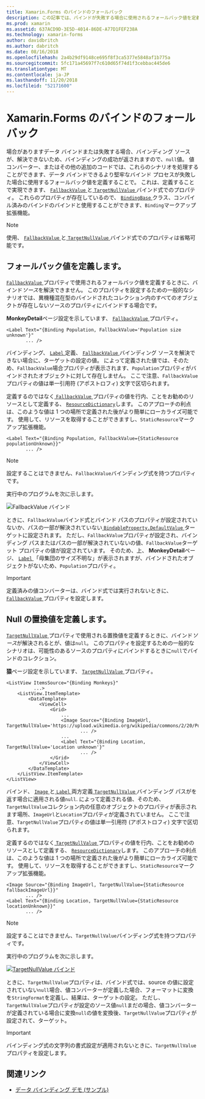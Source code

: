 ```yaml
---
title: Xamarin.Forms のバインドのフォールバック
description: この記事では、バインドが失敗する場合に使用されるフォールバック値を定義することでより堅牢なバインドを作成する方法について説明します。
ms.prod: xamarin
ms.assetid: 637ACD9D-3E5D-4014-86DE-A77D1FEF238A
ms.technology: xamarin-forms
author: davidbritch
ms.author: dabritch
ms.date: 08/16/2018
ms.openlocfilehash: 2a4b29df9148ce695f8f3ca5377e5848af1b775a
ms.sourcegitcommit: 5fc171a45697f7c610d65f74d1f3cebbac445de6
ms.translationtype: MT
ms.contentlocale: ja-JP
ms.lasthandoff: 11/20/2018
ms.locfileid: "52171600"
---
```

# <a name="xamarinforms-binding-fallbacks"></a>Xamarin.Forms のバインドのフォールバック

場合がありますデータ バインドまたは失敗する場合、バインディング ソースが、解決できないため、バインディングの成功が返されますので、`null`値。 値コンバーター、またはその他の追加のコードでは、これらのシナリオを処理することができます、データ バインドできるより堅牢なバインド プロセスが失敗した場合に使用するフォールバック値を定義することで。 これは、定義することで実現できます、 [ `FallbackValue` ](xref:Xamarin.Forms.BindingBase.FallbackValue)と[ `TargetNullValue` ](xref:Xamarin.Forms.BindingBase.TargetNullValue)バインド式でのプロパティ。 これらのプロパティが存在しているので、 [ `BindingBase` ](xref:Xamarin.Forms.BindingBase)クラス、コンパイル済みのバインドのバインドと使用することができます、`Binding`マークアップ拡張機能。

> [!NOTE]
> 使用、 [ `FallbackValue` ](xref:Xamarin.Forms.BindingBase.FallbackValue)と[ `TargetNullValue` ](xref:Xamarin.Forms.BindingBase.TargetNullValue)バインド式でのプロパティは省略可能です。

## <a name="defining-a-fallback-value"></a>フォールバック値を定義します。

[ `FallbackValue` ](xref:Xamarin.Forms.BindingBase.FallbackValue)プロパティで使用されるフォールバック値を定義するときに、バインド*ソース*を解決できません。 このプロパティを設定するための一般的なシナリオでは、異機種混在型のバインドされたコレクション内のすべてのオブジェクトが存在しないソースのプロパティにバインドする場合です。

**MonkeyDetail**ページ設定を示しています、 [ `FallbackValue` ](xref:Xamarin.Forms.BindingBase.FallbackValue)プロパティ。

```xaml
<Label Text="{Binding Population, FallbackValue='Population size unknown'}"
       ... />   
```

バインディング、 [ `Label` ](xref:Xamarin.Forms.Label)定義、 [ `FallbackValue` ](xref:Xamarin.Forms.BindingBase.FallbackValue)バインディング ソースを解決できない場合に、ターゲットの設定の値。 によって定義された値では、そのため、`FallbackValue`場合プロパティが表示されます、`Population`プロパティがバインドされたオブジェクトに対して存在しません。 ここで注意、`FallbackValue`プロパティの値は単一引用符 (アポストロフィ) 文字で区切られます。

定義するのではなく[ `FallbackValue` ](xref:Xamarin.Forms.BindingBase.FallbackValue)プロパティの値を行内、ことをお勧めのリソースとして定義する、 [ `ResourceDictionary`](xref:Xamarin.Forms.ResourceDictionary)します。 このアプローチの利点は、このような値は 1 つの場所で定義された後がより簡単にローカライズ可能です。 使用して、リソースを取得することができますし、`StaticResource`マークアップ拡張機能。

```xaml
<Label Text="{Binding Population, FallbackValue={StaticResource populationUnknown}}"
       ... />  
```

> [!NOTE]
> 設定することはできません、`FallbackValue`バインディング式を持つプロパティです。

実行中のプログラムを次に示します。

![FallbackValue バインド](binding-fallbacks-images/bindingunavailable-detail-cropped.png "FallbackValue バインド")

ときに、`FallbackValue`バインド式とバインド パスのプロパティが設定されていないか、パスの一部が解決されていない[ `BindableProperty.DefaultValue` ](xref:Xamarin.Forms.BindableProperty.DefaultValue)ターゲットに設定されます。 ただし、`FallbackValue`プロパティが設定され、バインディング パスまたはパスの一部が解決されていないの値、`FallbackValue`ターゲット プロパティの値が設定されています。 そのため、上、 **MonkeyDetail**ページ、 [ `Label` ](xref:Xamarin.Forms.Label) 「母集団のサイズ不明な」が表示されますが、バインドされたオブジェクトがないため、`Population`プロパティ。

> [!IMPORTANT]
> 定義済みの値コンバーターは、バインド式では実行されないときに、 [ `FallbackValue` ](xref:Xamarin.Forms.BindingBase.FallbackValue)プロパティを設定します。

## <a name="defining-a-null-replacement-value"></a>Null の置換値を定義します。

[ `TargetNullValue` ](xref:Xamarin.Forms.BindingBase.TargetNullValue)プロパティで使用される置換値を定義するときに、バインド*ソース*が解決されるとが、値は`null`。 このプロパティを設定するための一般的なシナリオは、可能性のあるソースのプロパティにバインドするときに`null`でバインドのコレクション。

**猿**ページ設定を示しています、 [ `TargetNullValue` ](xref:Xamarin.Forms.BindingBase.TargetNullValue)プロパティ。

```xaml
<ListView ItemsSource="{Binding Monkeys}"
          ...>
    <ListView.ItemTemplate>
        <DataTemplate>
            <ViewCell>
                <Grid>
                    ...
                    <Image Source="{Binding ImageUrl, TargetNullValue='https://upload.wikimedia.org/wikipedia/commons/2/20/Point_d_interrogation.jpg'}"
                           ... />
                    ...
                    <Label Text="{Binding Location, TargetNullValue='Location unknown'}"
                           ... />
                </Grid>
            </ViewCell>
        </DataTemplate>
    </ListView.ItemTemplate>
</ListView>
```

バインド、 [ `Image` ](xref:Xamarin.Forms.Image)と[ `Label` ](xref:Xamarin.Forms.Label)両方定義[ `TargetNullValue` ](xref:Xamarin.Forms.BindingBase.TargetNullValue)バインディング パスがを返す場合に適用される値`null`. によって定義される値、そのため、`TargetNullValue`コレクション内の任意のオブジェクトのプロパティが表示されます場所、`ImageUrl`と`Location`プロパティが定義されていません。 ここで注意、`TargetNullValue`プロパティの値は単一引用符 (アポストロフィ) 文字で区切られます。

定義するのではなく[ `TargetNullValue` ](xref:Xamarin.Forms.BindingBase.TargetNullValue)プロパティの値を行内、ことをお勧めのリソースとして定義する、 [ `ResourceDictionary`](xref:Xamarin.Forms.ResourceDictionary)します。 このアプローチの利点は、このような値は 1 つの場所で定義された後がより簡単にローカライズ可能です。 使用して、リソースを取得することができますし、`StaticResource`マークアップ拡張機能。

```xaml
<Image Source="{Binding ImageUrl, TargetNullValue={StaticResource fallbackImageUrl}}"
       ... />
<Label Text="{Binding Location, TargetNullValue={StaticResource locationUnknown}}"
       ... />
```

> [!NOTE]
> 設定することはできません、`TargetNullValue`バインディング式を持つプロパティです。

実行中のプログラムを次に示します。

[![TargetNullValue バインド](binding-fallbacks-images/bindingunavailable-small.png "TargetNullValue バインド")](binding-fallbacks-images/bindingunavailable-large.png#lightbox "TargetNullValue バインド")

ときに、`TargetNullValue`プロパティは、バインド式では、source の値に設定されていない`null`場合、値コンバーターが定義した場合、フォーマットに変換を`StringFormat`を定義し、結果は、ターゲットの設定。 ただし、`TargetNullValue`プロパティが設定のソース値`null`まだの場合、値コンバーターが定義されている場合に変換`null`の値を変換後、`TargetNullValue`プロパティが設定されて、ターゲット。

> [!IMPORTANT]
> バインディング式の文字列の書式設定が適用されないときに、`TargetNullValue`プロパティを設定します。

## <a name="related-links"></a>関連リンク

- [データ バインディング デモ (サンプル)](https://developer.xamarin.com/samples/xamarin-forms/DataBindingDemos/)
